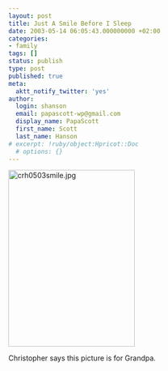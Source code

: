 ```yaml
---
layout: post
title: Just A Smile Before I Sleep
date: 2003-05-14 06:05:43.000000000 +02:00
categories:
- family
tags: []
status: publish
type: post
published: true
meta:
  aktt_notify_twitter: 'yes'
author:
  login: shanson
  email: papascott-wp@gmail.com
  display_name: PapaScott
  first_name: Scott
  last_name: Hanson
# excerpt: !ruby/object:Hpricot::Doc
  # options: {}
---
```

<p><img alt="crh0503smile.jpg" src="http://www.papascott.de/wordpress/wp-content/uploads/2003/05/crh0503smile.jpg" width="250" height="349" border="0" /></p>
<p>Christopher says this picture is for Grandpa.</p>
